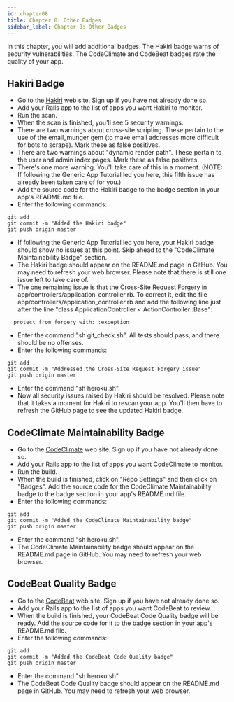 ```yaml
---
id: chapter08
title: Chapter 8: Other Badges
sidebar_label: Chapter 8: Other Badges
---
```


In this chapter, you will add additional badges.  The Hakiri badge warns of security vulnerabilities.  The CodeClimate and CodeBeat badges rate the quality of your app.

## Hakiri Badge
* Go to the [Hakiri](https://hakiri.io/) web site.  Sign up if you have not already done so.
* Add your Rails app to the list of apps you want Hakiri to monitor.
* Run the scan.
* When the scan is finished, you'll see 5 security warnings.
* There are two warnings about cross-site scripting.  These pertain to the use of the email_munger gem (to make email addresses more difficult for bots to scrape).  Mark these as false positives.
* There are two warnings about "dynamic render path".  These pertain to the user and admin index pages.  Mark these as false positives.
* There's one more warning.  You'll take care of this in a moment.  (NOTE: If following the Generic App Tutorial led you here, this fifth issue has already been taken care of for you.)
* Add the source code for the Hakiri badge to the badge section in your app's README.md file.
* Enter the following commands:
```
git add .
git commit -m "Added the Hakiri badge"
git push origin master
```
* If following the Generic App Tutorial led you here, your Hakiri badge should show no issues at this point.  Skip ahead to the "CodeClimate Maintainability Badge" section.
* The Hakiri badge should appear on the README.md page in GitHub.  You may need to refresh your web browser.  Please note that there is still one issue left to take care of.
* The one remaining issue is that the Cross-Site Request Forgery in app/controllers/application_controller.rb.  To correct it, edit the file app/controllers/application_controller.rb and add the following line just after the line "class ApplicationController < ActionController::Base":
```
  protect_from_forgery with: :exception
```
* Enter the command "sh git_check.sh".  All tests should pass, and there should be no offenses.
* Enter the following commands:
```
git add .
git commit -m "Addressed the Cross-Site Request Forgery issue"
git push origin master
```
* Enter the command "sh heroku.sh".
* Now all security issues raised by Hakiri should be resolved.  Please note that it takes a moment for Hakiri to rescan your app.  You'll then have to refresh the GitHub page to see the updated Hakiri badge.


## CodeClimate Maintainability Badge
* Go to the [CodeClimate](https://codeclimate.com/) web site.  Sign up if you have not already done so.
* Add your Rails app to the list of apps you want CodeClimate to monitor.
* Run the build.
* When the build is finished, click on "Repo Settings" and then click on "Badges".  Add the source code for the CodeClimate Maintainability badge to the badge section in your app's README.md file.
* Enter the following commands:
```
git add .
git commit -m "Added the CodeClimate Maintainability badge"
git push origin master
```
* Enter the command "sh heroku.sh".
* The CodeClimate Maintainability badge should appear on the README.md page in GitHub.  You may need to refresh your web browser.


## CodeBeat Quality Badge
* Go to the [CodeBeat](https://codebeat.co/) web site.  Sign up if you have not already done so.
* Add your Rails app to the list of apps you want CodeBeat to review.
* When the build is finished, your CodeBeat Code Quality badge will be ready.  Add the source code for it to the badge section in your app's README.md file.
* Enter the following commands:
```
git add .
git commit -m "Added the CodeBeat Code Quality badge"
git push origin master
```
* Enter the command "sh heroku.sh".
* The CodeBeat Code Quality badge should appear on the README.md page in GitHub.  You may need to refresh your web browser.
